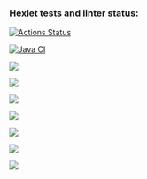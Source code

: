 ### Hexlet tests and linter status:
[![Actions Status](https://github.com/anasasiia/java-project-71/workflows/hexlet-check/badge.svg)](https://github.com/anasasiia/java-project-71/actions)

[![Java CI](https://github.com/anasasiia/java-project-71/actions/workflows/java-ci.yml/badge.svg?branch=main)](https://github.com/anasasiia/java-project-71/actions/workflows/java-ci.yml)

<a href="https://codeclimate.com/github/anasasiia/java-project-71/maintainability"><img src="https://api.codeclimate.com/v1/badges/6fd34ed228ced1a00f24/maintainability" /></a>

<a href="https://codeclimate.com/github/anasasiia/java-project-71/test_coverage"><img src="https://api.codeclimate.com/v1/badges/6fd34ed228ced1a00f24/test_coverage" /></a>

<a href="https://asciinema.org/a/2YpMGB8OoGpNduYI7uyYEAeEZ" target="_blank"><img src="https://asciinema.org/a/2YpMGB8OoGpNduYI7uyYEAeEZ.svg" /></a>

<a href="https://asciinema.org/a/BOvjKgIPndBeqKsAzgU7wQFzb" target="_blank"><img src="https://asciinema.org/a/BOvjKgIPndBeqKsAzgU7wQFzb.svg" /></a>

<a href="https://asciinema.org/a/4RaB8CmMeihwC9ZFHnP611IUI" target="_blank"><img src="https://asciinema.org/a/4RaB8CmMeihwC9ZFHnP611IUI.svg" /></a>

<a href="https://asciinema.org/a/BcE06ElFVItCneg3uPxq1f8GK" target="_blank"><img src="https://asciinema.org/a/BcE06ElFVItCneg3uPxq1f8GK.svg" /></a>

<a href="https://asciinema.org/a/x8EOsEzMSWZaE1XADBsxfyzkj" target="_blank"><img src="https://asciinema.org/a/x8EOsEzMSWZaE1XADBsxfyzkj.svg" /></a>

